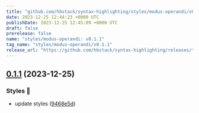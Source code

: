 ```yaml
---
title: "github.com/hbstack/syntax-highlighting/styles/modus-operandi/v0.1.1"
date: 2023-12-25 12:44:23 +0000 UTC
publishDate: 2023-12-25 12:45:09 +0000 UTC
draft: false
prerelease: false
name: "styles/modus-operandi: v0.1.1"
tag_name: "styles/modus-operandi/v0.1.1"
release_url: "https://github.com/hbstack/syntax-highlighting/releases/tag/styles/modus-operandi/v0.1.1"
---
```


## [0.1.1](https://github.com/hbstack/syntax-highlighting/compare/styles/modus-operandi/v0.1.0...styles/modus-operandi/v0.1.1) (2023-12-25)


### Styles 🎨

* update styles ([9468e5d](https://github.com/hbstack/syntax-highlighting/commit/9468e5d054f6c1775a1966bcf308506cebd2f804))
